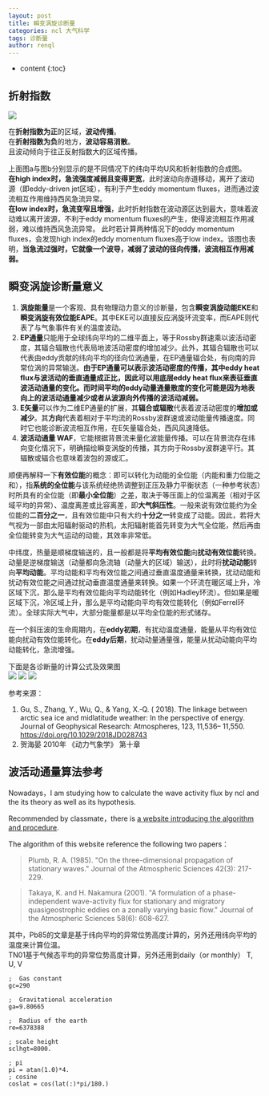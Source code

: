 ```yaml
---
layout: post
title: 瞬变涡旋诊断量
categories: ncl 大气科学
tags: 诊断量
author: renql
---
```


* content
{:toc}

## 折射指数
![](https://wx4.sinaimg.cn/mw690/006fa9Xlly1gc4xx7pcj1j30p30hp43v.jpg)

在**折射指数为正**的区域，**波动传播**。   
在**折射指数为负**的地方，**波动容易消散**。  
且波动倾向于往正反射指数大的区域传播。  

上面图a与图b分别显示的是不同情况下的纬向平均U风和折射指数的合成图。  
**在high index时，急流强度减弱且变得更宽**，此时波动向赤道移动，离开了波动源（即eddy-driven jet区域），有利于产生eddy momentum fluxes，进而通过波流相互作用维持西风急流异常。  
**在low index时，急流变窄且增强**，此时折射指数在波动源区达到最大，意味着波动难以离开波源，不利于eddy momentum fluxes的产生，使得波流相互作用减弱，难以维持西风急流异常。
此时若计算两种情况下的eddy momentum fluxes，会发现high index的eddy momentum fluxes高于low index。该图也表明，**当急流过强时，它就像一个波导，减弱了波动的径向传播，波流相互作用减弱。**





## 瞬变涡旋诊断量意义
1. **涡旋能量**是一个客观、具有物理动力意义的诊断量，包含**瞬变涡旋动能EKE**和**瞬变涡旋有效位能EAPE**。其中EKE可以直接反应涡旋环流变率，而EAPE则代表了与气象事件有关的温度波动。
2. **EP通量**只能用于全球纬向平均的二维平面上，等于Rossby群速乘以波活动密度，其辐合辐散也代表局地波活动密度的增加减少。此外，其辐合辐散也可以代表由eddy贡献的纬向平均的径向位涡通量，在EP通量辐合处，有向南的异常位涡的异常输送。**由于EP通量可以表示波活动密度的传播，其中eddy heat flux与波活动的垂直通量成正比，因此可以用底层eddy heat flux来表征垂直波活动通量的变化。而时间平均的eddy动量通量散度的变化可能是因为地表向上的波活动通量减少或者从波源向外传播的波活动减弱。**
3. **E矢量**可以作为二维EP通量的扩展，其**辐合或辐散**代表着波活动密度的**增加或减少**。其**方向**代表着相对于平均流的Rossby波群速或波动能量传播速度。同时它也能诊断波流相互作用，在E矢量辐合处，西风风速降低。
4. **波活动通量 WAF**，它能根据背景流来量化波能量传播。可以在背景流存在纬向变化情况下，明确描绘瞬变涡旋的传播，其方向于Rossby波群速平行。其辐散或辐合也意味着波包的源或汇。

顺便再解释一下**有效位能**的概念：即可以转化为动能的全位能（内能和重力位能之和），指**系统的全位能**与该系统经绝热调整到正压及静力平衡状态（一种参考状态）时所具有的全位能（即**最小全位能**）之差，取决于等压面上的位温离差（相对于区域平均的异常）、温度离差或比容离差，即**大气斜压性**。一般来说有效位能约为全位能的**二百分之一**，且有效位能中只有大约**十分之一**转变成了动能。因此，若将大气视为一部由太阳辐射驱动的热机，太阳辐射能首先转变为大气全位能，然后再由全位能转变为大气运动的动能，其效率非常低。

中纬度，热量是顺梯度输送的，且一般都是将**平均有效位能**向**扰动有效位能**转换。动量是逆梯度输送（动量都向急流轴（动量大的区域）输送），此时将**扰动动能**转向**平均动能**。平均动能和平均有效位能之间通过垂直温度通量来转换，扰动动能和扰动有效位能之间通过扰动垂直温度通量来转换。如果一个环流在暖区域上升，冷区域下沉，那么是平均有效位能向平均动能转化（例如Hadley环流）。但如果是暖区域下沉，冷区域上升，那么是平均动能向平均有效位能转化（例如Ferrel环流）。全球实际大气中，大部分能量都是以平均全位能的形式储存。

在一个斜压波的生命周期内，在**eddy初期**，有扰动温度通量，能量从平均有效位能向扰动有效位能转化。在**eddy后期**，扰动动量通量强，能量从扰动动能向平均动能转化，急流增强。

下面是各诊断量的计算公式及效果图  
![](https://wx4.sinaimg.cn/mw690/006fa9Xlly1gbx3bgpzpuj30tm0lswj5.jpg)
![](https://wx2.sinaimg.cn/mw690/006fa9Xlly1gbx3b92r69j30qo04eacr.jpg)
![](https://wx3.sinaimg.cn/mw690/006fa9Xlly1gbx3bkejpij30ph0k5gvj.jpg)

参考来源：
1. Gu, S., Zhang, Y., Wu, Q., & Yang, X.‐Q. ( 2018). The linkage between arctic sea ice and midlatitude weather: In the perspective of energy. Journal of Geophysical Research: Atmospheres, 123, 11,536– 11,550. https://doi.org/10.1029/2018JD028743  
2. 贺海晏 2010年 《动力气象学》 第十章

## 波活动通量算法参考
Nowadays，I am studying how to calculate the wave activity flux by ncl and the its theory as well as its hypothesis.   

Recommended by classmate，there is <a href="http://www.atmos.rcast.u-tokyo.ac.jp/nishii/programs/index.html" target="_blank">a website introducing the algorithm and procedure</a>.  

The algorithm of this website reference the following two papers：   
> Plumb, R. A. (1985). "On the three-dimensional propagation of stationary waves." Journal of the Atmospheric Sciences 42(3): 217-229.

> Takaya, K. and H. Nakamura (2001). "A formulation of a phase-independent wave-activity flux for stationary and migratory quasigeostrophic eddies on a zonally varying basic flow." Journal of the Atmospheric Sciences 58(6): 608-627.

其中，Pb85的文章是基于纬向平均的异常位势高度计算的，另外还用纬向平均的温度来计算位温。  
TN01基于气候态平均的异常位势高度计算，另外还用到daily（or monthly） T, U, V  

```
;  Gas constant
gc=290

;  Gravitational acceleration
ga=9.80665

;  Radius of the earth
re=6378388

; scale height
sclhgt=8000.

; pi
pi = atan(1.0)*4.
; cosine
coslat = cos(lat(:)*pi/180.)
```
